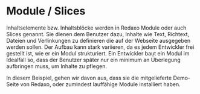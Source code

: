 # Module / Slices

Inhaltselemente bzw. Inhaltsblöcke werden in Redaxo Module oder auch Slices genannt. Sie dienen dem Benutzer dazu, Inhalte wie Text, Richtext, Dateien und Verlinkungen zu definieren die auf der Webseite ausgegeben werden sollen. Der Aufbau kann stark variieren, da es jedem Entwickler frei gestellt ist, wie er ein Modul strukturiert. Ein Entwickler baut ein Modul im Idealfall so, dass der Benutzer später nur ein minimum an Überlegung aufbringen muss, um Inhalte zu pflegen.

In diesem Beispiel, gehen wir davon aus, dass sie die mitgelieferte Demo-Seite von Redaxo, oder zumindest lauffähige Module installiert haben.

